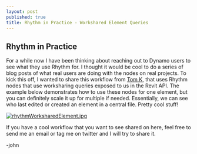 ```yaml
---
layout: post
published: true
title: Rhythm in Practice - Workshared Element Queries
---
```

## Rhythm in Practice

For a while now I have been thinking about reaching out to Dynamo users to see what they use Rhythm for. I thought it would be cool to do a series of blog posts of what real users are doing with the nodes on real projects. To kick this off, I wanted to share this workflow from [Tom K](https://twitter.com/tkunsman), that uses Rhythm nodes that use worksharing queries exposed to us in the Revit API. The example below demonstrates how to use these nodes for one element, but you can definitely scale it up for multiple if needed. Essentially, we can see who last edited or created an element in a central file. Pretty cool stuff!

[![rhythmWorksharedElement.jpg]({{site.baseurl}}/img/rhythmWorksharedElement.jpg)]({{site.baseurl}}/img/rhythmWorksharedElement.jpg)


If you have a cool workflow that you want to see shared on here, feel free to send me an email or tag me on twitter and I will try to share it.

-john
